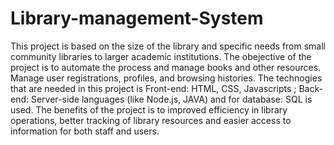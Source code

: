 # Library-management-System
This project is based on the size of the library and specific needs from small community libraries to larger academic institutions.
The obejective of the project is to automate the process and manage books and other resources. Manage user registrations, profiles, and browsing histories.
The technogies that are needed in this project is Front-end: HTML, CSS, Javascripts ; Back-end: Server-side languages (like Node.js, JAVA) and for database: SQL is used.
The benefits of the project is to improved efficiency in library operations, better tracking of library resources and easier access to information for both staff and users.

